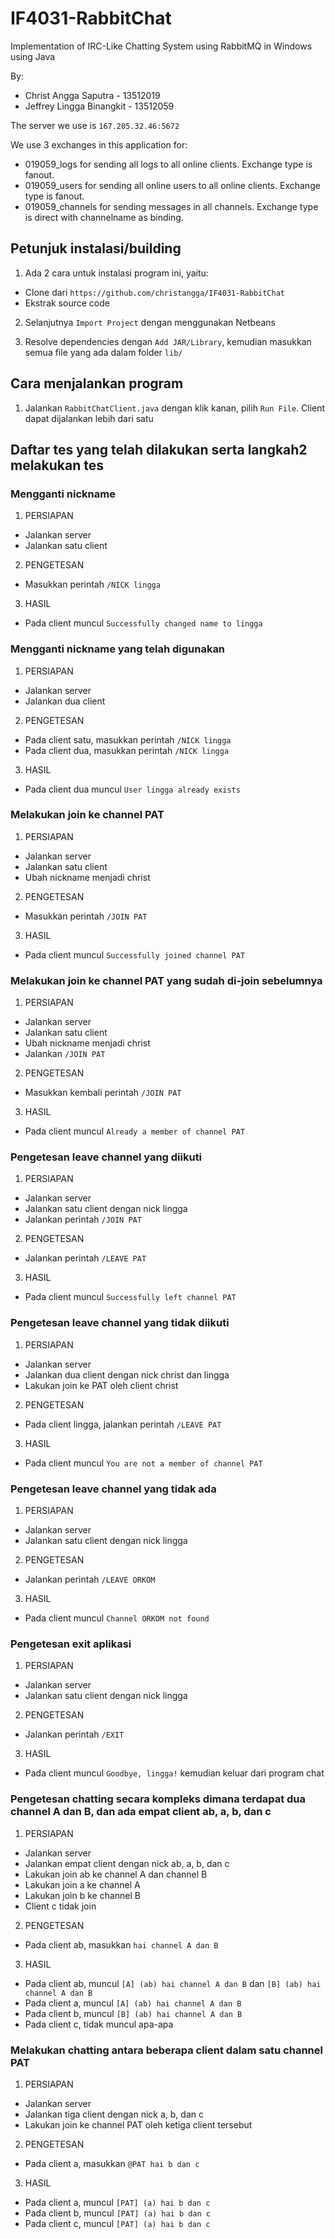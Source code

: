 # IF4031-RabbitChat
Implementation of IRC-Like Chatting System using RabbitMQ in Windows using Java

By:
- Christ Angga Saputra - 13512019
- Jeffrey Lingga Binangkit - 13512059

The server we use is `167.205.32.46:5672`

We use 3 exchanges in this application for:
- 019059_logs for sending all logs to all online clients. Exchange type is fanout.
- 019059_users for sending all online users to all online clients. Exchange type is fanout.
- 019059_channels for sending messages in all channels. Exchange type is direct with channelname as binding.

## Petunjuk instalasi/building
1. Ada 2 cara untuk instalasi program ini, yaitu:
  - Clone dari `https://github.com/christangga/IF4031-RabbitChat`
  - Ekstrak source code

2. Selanjutnya `Import Project` dengan menggunakan Netbeans

3. Resolve dependencies dengan `Add JAR/Library`, kemudian masukkan semua file yang ada dalam folder `lib/`

## Cara menjalankan program
1. Jalankan `RabbitChatClient.java` dengan klik kanan, pilih `Run File`. Client dapat dijalankan lebih dari satu

## Daftar tes yang telah dilakukan serta langkah2 melakukan tes

### Mengganti nickname
1. PERSIAPAN
  - Jalankan server
  - Jalankan satu client

2. PENGETESAN
  - Masukkan perintah `/NICK lingga`

3. HASIL
  - Pada client muncul `Successfully changed name to lingga`

### Mengganti nickname yang telah digunakan
1. PERSIAPAN
  - Jalankan server
  - Jalankan dua client

2. PENGETESAN
  - Pada client satu, masukkan perintah `/NICK lingga`
  - Pada client dua, masukkan perintah `/NICK lingga`

3. HASIL
  - Pada client dua muncul `User lingga already exists`

### Melakukan join ke channel PAT
1. PERSIAPAN
  - Jalankan server
  - Jalankan satu client
  - Ubah nickname menjadi christ

2. PENGETESAN
  - Masukkan perintah `/JOIN PAT`

3. HASIL
  - Pada client muncul `Successfully joined channel PAT`

### Melakukan join ke channel PAT yang sudah di-join sebelumnya
1. PERSIAPAN
  - Jalankan server
  - Jalankan satu client
  - Ubah nickname menjadi christ
  - Jalankan `/JOIN PAT`

2. PENGETESAN
  - Masukkan kembali perintah `/JOIN PAT`

3. HASIL
  - Pada client muncul `Already a member of channel PAT`

### Pengetesan leave channel yang diikuti
1. PERSIAPAN
  - Jalankan server
  - Jalankan satu client dengan nick lingga
  - Jalankan perintah `/JOIN PAT`

2. PENGETESAN
  - Jalankan perintah `/LEAVE PAT`

3. HASIL
  - Pada client muncul `Successfully left channel PAT`

### Pengetesan leave channel yang tidak diikuti
1. PERSIAPAN
  - Jalankan server
  - Jalankan dua client dengan nick christ dan lingga
  - Lakukan join ke PAT oleh client christ

2. PENGETESAN
  - Pada client lingga, jalankan perintah `/LEAVE PAT`

3. HASIL
  - Pada client muncul `You are not a member of channel PAT`

### Pengetesan leave channel yang tidak ada
1. PERSIAPAN
  - Jalankan server
  - Jalankan satu client dengan nick lingga

2. PENGETESAN
  - Jalankan perintah `/LEAVE ORKOM`

3. HASIL
  - Pada client muncul `Channel ORKOM not found`

### Pengetesan exit aplikasi
1. PERSIAPAN
  - Jalankan server
  - Jalankan satu client dengan nick lingga

2. PENGETESAN
  - Jalankan perintah `/EXIT`

3. HASIL
  - Pada client muncul `Goodbye, lingga!` kemudian keluar dari program chat

### Pengetesan chatting secara kompleks dimana terdapat dua channel A dan B, dan ada empat client ab, a, b, dan c
1. PERSIAPAN
  - Jalankan server
  - Jalankan empat client dengan nick ab, a, b, dan c
  - Lakukan join ab ke channel A dan channel B
  - Lakukan join a ke channel A
  - Lakukan join b ke channel B
  - Client c tidak join

2. PENGETESAN
  - Pada client ab, masukkan `hai channel A dan B`

3. HASIL
  - Pada client ab, muncul `[A] (ab) hai channel A dan B` dan `[B] (ab) hai channel A dan B`
  - Pada client a, muncul `[A] (ab) hai channel A dan B`
  - Pada client b, muncul `[B] (ab) hai channel A dan B`
  - Pada client c, tidak muncul apa-apa

### Melakukan chatting antara beberapa client dalam satu channel PAT
1. PERSIAPAN
  - Jalankan server
  - Jalankan tiga client dengan nick a, b, dan c
  - Lakukan join ke channel PAT oleh ketiga client tersebut

2. PENGETESAN
  - Pada client a, masukkan `@PAT hai b dan c`

3. HASIL
  - Pada client a, muncul `[PAT] (a) hai b dan c`
  - Pada client b, muncul `[PAT] (a) hai b dan c`
  - Pada client c, muncul `[PAT] (a) hai b dan c`

